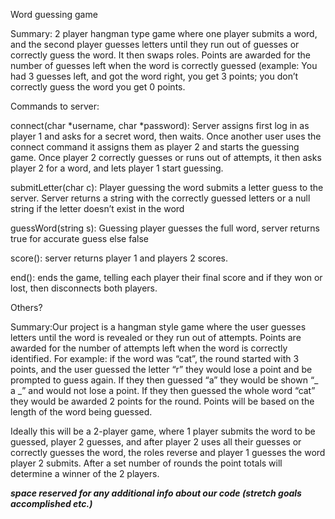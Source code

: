 Word guessing game

Summary: 2 player hangman type game where one player submits a word, and the second player guesses letters until they run out of guesses or correctly guess the word. It then swaps roles. Points are awarded for the number of guesses left when the word is correctly guessed (example: You had 3 guesses left, and got the word right, you get 3 points; you don’t correctly guess the word you get 0 points. 

Commands to server:

connect(char *username, char *password): Server assigns first log in as player 1 and asks for a secret word, then waits. Once another user uses the connect command it assigns them as player 2 and starts the guessing game. Once player 2 correctly guesses or runs out of attempts, it then asks player 2 for a word, and lets player 1 start guessing.

submitLetter(char c): Player guessing the word submits a letter guess to the server. Server returns a string with the correctly guessed letters or a null string if the letter doesn’t exist in the word

guessWord(string s): Guessing player guesses the full word, server returns true for accurate guess else false

score(): server returns player 1 and players 2 scores.

end(): ends the game, telling each player their final score and if they won or lost, then disconnects both players.

Others?

Summary:Our project is a hangman style game where the user guesses letters until the word is revealed or they run out of attempts. Points are awarded for the number of attempts left when the word is correctly identified. For example: if the word was “cat”, the round started with 3 points, and the user guessed the letter “r” they would lose a point and be prompted to guess again. If they then guessed “a” they would be shown “_ a _” and would not lose a point. If they then guessed the whole word “cat” they would be awarded 2 points for the round. Points will be based on the length of the word being guessed. 

Ideally this will be a 2-player game, where 1 player submits the word to be guessed, player 2 guesses, and after player 2 uses all their guesses or correctly guesses the word, the roles reverse and player 1 guesses the word player 2 submits. After a set number of rounds the point totals will determine a winner of the 2 players.

***space reserved for any additional info about our code (stretch goals accomplished etc.)***